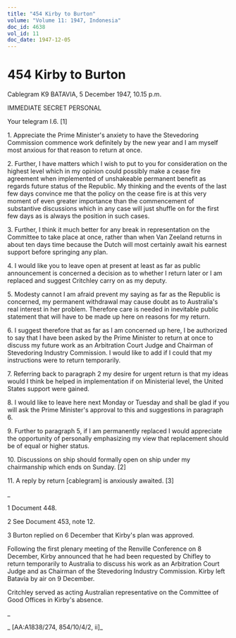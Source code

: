 ```yaml
---
title: "454 Kirby to Burton"
volume: "Volume 11: 1947, Indonesia"
doc_id: 4638
vol_id: 11
doc_date: 1947-12-05
---
```


# 454 Kirby to Burton

Cablegram K9 BATAVIA, 5 December 1947, 10.15 p.m.

IMMEDIATE SECRET PERSONAL

Your telegram I.6. [1]

1\. Appreciate the Prime Minister's anxiety to have the Stevedoring Commission commence work definitely by the new year and I am myself most anxious for that reason to return at once.

2\. Further, I have matters which I wish to put to you for consideration on the highest level which in my opinion could possibly make a cease fire agreement when implemented of unshakeable permanent benefit as regards future status of the Republic. My thinking and the events of the last few days convince me that the policy on the cease fire is at this very moment of even greater importance than the commencement of substantive discussions which in any case will just shuffle on for the first few days as is always the position in such cases.

3\. Further, I think it much better for any break in representation on the Committee to take place at once, rather than when Van Zeeland returns in about ten days time because the Dutch will most certainly await his earnest support before springing any plan.

4\. I would like you to leave open at present at least as far as public announcement is concerned a decision as to whether I return later or I am replaced and suggest Critchley carry on as my deputy.

5\. Modesty cannot I am afraid prevent my saying as far as the Republic is concerned, my permanent withdrawal may cause doubt as to Australia's real interest in her problem. Therefore care is needed in inevitable public statement that will have to be made up here on reasons for my return.

6\. I suggest therefore that as far as I am concerned up here, I be authorized to say that I have been asked by the Prime Minister to return at once to discuss my future work as an Arbitration Court Judge and Chairman of Stevedoring Industry Commission. I would like to add if I could that my instructions were to return temporarily.

7\. Referring back to paragraph 2 my desire for urgent return is that my ideas would I think be helped in implementation if on Ministerial level, the United States support were gained.

8\. I would like to leave here next Monday or Tuesday and shall be glad if you will ask the Prime Minister's approval to this and suggestions in paragraph 6.

9\. Further to paragraph 5, if I am permanently replaced I would appreciate the opportunity of personally emphasizing my view that replacement should be of equal or higher status.

10\. Discussions on ship should formally open on ship under my chairmanship which ends on Sunday. [2]

11\. A reply by return [cablegram] is anxiously awaited. [3]

_

1 Document 448.

2 See Document 453, note 12.

3 Burton replied on 6 December that Kirby's plan was approved.

Following the first plenary meeting of the Renville Conference on 8 December, Kirby announced that he had been requested by Chifley to return temporarily to Australia to discuss his work as an Arbitration Court Judge and as Chairman of the Stevedoring Industry Commission. Kirby left Batavia by air on 9 December.

Critchley served as acting Australian representative on the Committee of Good Offices in Kirby's absence.

_

_ [AA:A1838/274, 854/10/4/2, ii]_
